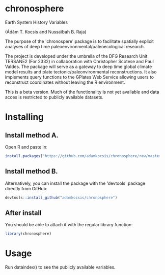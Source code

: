 # chronosphere
Earth System History Variables

(Ádám T. Kocsis and Nussaïbah B. Raja)

The purpose of the 'chronospere' package is to facilitate spatially explicit analyses of deep time paleoenvironmental/paleoecological research. 

The project is developed under the umbrella of the DFG Research Unit TERSANE2 (For 2332) in collaboration with Christopher Scotese and Paul Valdes. The package will serve as a gateway to deep time global climate model results and plate tectonic/paleonvironmental reconstructions. It also implements query functions to the GPlates Web Service allowing users to reconstruct coordinates without leaving the R environment. 

This is a beta version. Much of the functionality is not yet available and data acces is restricted to publicly available datasets. 

# Installing

## Install method A.

Open R and paste in: 
```r
install.packages("https://github.com/adamkocsis/chronosphere/raw/master/_archive/source/chronosphere_0.1.3-35.tar.gz", repos=NULL, type="source")
```

## Install method B. 

Alternatively, you can install the package with the 'devtools' package directly from GitHub:
```r
devtools::install_github("adamkocsis/chronosphere")
```

## After install
You should be able to attach it with the regular library function:
```r
library(chronosphere)
```

# Usage

Run dataindex() to see the publicly available variables. 

